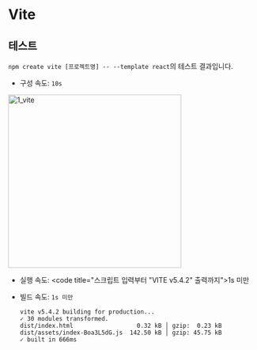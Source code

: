 # Vite

## 테스트

`npm create vite [프로젝트명] -- --template react`의 테스트 결과입니다.

- 구성 속도: <code title="스크립트 입력 후 폴더 이동 후 패키지 설치 완료된 시간이 10초">10s</code>

<img src="https://github.com/user-attachments/assets/43b953f5-a85f-4389-ad56-c52754a8b730" alt="1_vite" width="350">

- 실행 속도: <code title="스크립트 입력부터 \"VITE v5.4.2\" 출력까지">1s 미만</code>

- 빌드 속도: <code>1s 미만</code>
  ```
  vite v5.4.2 building for production...
  ✓ 30 modules transformed.
  dist/index.html                  0.32 kB │ gzip:  0.23 kB
  dist/assets/index-Boa3L5dG.js  142.50 kB │ gzip: 45.75 kB
  ✓ built in 666ms
  ```
